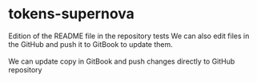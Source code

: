 # tokens-supernova

Edition of the README file in the repository tests We can also edit files in the GitHub and push it to GitBook to update them.\
\
We can update copy in GitBook and push changes directly to GitHub repository
